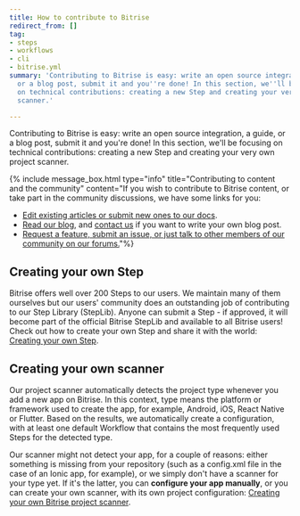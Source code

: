 ```yaml
---
title: How to contribute to Bitrise
redirect_from: []
tag:
- steps
- workflows
- cli
- bitrise.yml
summary: 'Contributing to Bitrise is easy: write an open source integration, a guide,
  or a blog post, submit it and you''re done! In this section, we''ll be focusing
  on technical contributions: creating a new Step and creating your very own project
  scanner.'

---
```

Contributing to Bitrise is easy: write an open source integration, a guide, or a blog post, submit it and you're done! In this section, we'll be focusing on technical contributions: creating a new Step and creating your very own project scanner.

{% include message_box.html type="info" title="Contributing to content and the community" content="If you wish to contribute to Bitrise content, or take part in the community discussions, we have some links for you:

* [Edit existing articles or submit new ones to our docs](https://github.com/bitrise-io/devcenter/).
* [Read our blog](https://blog.bitrise.io/), and [contact us](https://www.bitrise.io/contact) if you want to write your own blog post.
* [Request a feature, submit an issue, or just talk to other members of our community on our forums.](https://discuss.bitrise.io/)"%} 

## Creating your own Step

Bitrise offers well over 200 Steps to our users. We maintain many of them ourselves but our users' community does an outstanding job of contributing to our Step Library (StepLib). Anyone can submit a Step - if approved, it will become part of the official Bitrise StepLib and available to all Bitrise users! Check out how to create your own Step and share it with the world: [Creating your own Step](/contributors/create-your-own-step/).

## Creating your own scanner

Our project scanner automatically detects the project type whenever you add a new app on Bitrise. In this context, type means the platform or framework used to create the app, for example, Android, iOS, React Native or Flutter. Based on the results, we automatically create a configuration, with at least one default Workflow that contains the most frequently used Steps for the detected type.

Our scanner might not detect your app, for a couple of reasons: either something is missing from your repository (such as a config.xml file in the case of an Ionic app, for example), or we simply don't have a scanner for your type yet. If it's the latter, you can **configure your app manually**, or you can create your own scanner, with its own project configuration: [Creating your own Bitrise project scanner](/contributors/creating-your-own-bitrise-project-scanner/).